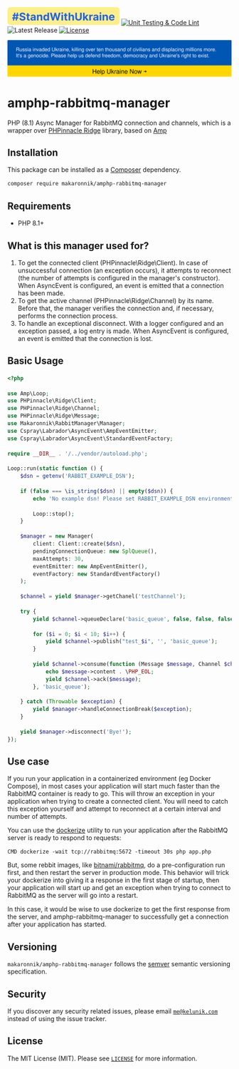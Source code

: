 [![StandWithUkraine](https://raw.githubusercontent.com/vshymanskyy/StandWithUkraine/main/badges/StandWithUkraine.svg)](https://github.com/vshymanskyy/StandWithUkraine/blob/main/docs/README.md)
[![Unit Testing & Code Lint](https://github.com/makaronnik/amphp-rabbitmq-manager/actions/workflows/main.yml/badge.svg)](https://github.com/makaronnik/amphp-rabbitmq-manager/actions/workflows/main.yml)
![Latest Release](https://img.shields.io/github/v/release/makaronnik/amphp-rabbitmq-manager)
[![License](http://poser.pugx.org/makaronnik/amphp-rabbitmq-manager/license)](https://packagist.org/packages/makaronnik/amphp-rabbitmq-manager)

[![Stand With Ukraine](https://raw.githubusercontent.com/vshymanskyy/StandWithUkraine/main/banner2-direct.svg)](https://vshymanskyy.github.io/StandWithUkraine/)

# amphp-rabbitmq-manager
PHP (8.1) Async Manager for RabbitMQ connection and channels, which is a wrapper over [PHPinnacle Ridge](https://github.com/phpinnacle/ridge) library, based on [Amp](https://amphp.org/)

## Installation

This package can be installed as a [Composer](https://getcomposer.org/) dependency.

```bash
composer require makaronnik/amphp-rabbitmq-manager
```

## Requirements
- PHP 8.1+


## What is this manager used for?
1. To get the connected client (PHPinnacle\Ridge\Client). In case of unsuccessful connection (an exception occurs), it attempts to reconnect (the number of attempts is configured in the manager's constructor). When AsyncEvent is configured, an event is emitted that a connection has been made.
2. To get the active channel (PHPinnacle\Ridge\Channel) by its name. Before that, the manager verifies the connection and, if necessary, performs the connection process.
3. To handle an exceptional disconnect. With a logger configured and an exception passed, a log entry is made. When AsyncEvent is configured, an event is emitted that the connection is lost.

## Basic Usage
```php
<?php

use Amp\Loop;
use PHPinnacle\Ridge\Client;
use PHPinnacle\Ridge\Channel;
use PHPinnacle\Ridge\Message;
use Makaronnik\RabbitManager\Manager;
use Cspray\Labrador\AsyncEvent\AmpEventEmitter;
use Cspray\Labrador\AsyncEvent\StandardEventFactory;

require __DIR__ . '/../vendor/autoload.php';

Loop::run(static function () {
    $dsn = getenv('RABBIT_EXAMPLE_DSN');

    if (false === \is_string($dsn) || empty($dsn)) {
        echo 'No example dsn! Please set RABBIT_EXAMPLE_DSN environment variable.', \PHP_EOL;

        Loop::stop();
    }

    $manager = new Manager(
        client: Client::create($dsn),
        pendingConnectionQueue: new SplQueue(),
        maxAttempts: 30,
        eventEmitter: new AmpEventEmitter(),
        eventFactory: new StandardEventFactory()
    );

    $channel = yield $manager->getChanel('testChannel');

    try {
        yield $channel->queueDeclare('basic_queue', false, false, false, true);

        for ($i = 0; $i < 10; $i++) {
            yield $channel->publish("test_$i", '', 'basic_queue');
        }

        yield $channel->consume(function (Message $message, Channel $channel) {
            echo $message->content . \PHP_EOL;
            yield $channel->ack($message);
        }, 'basic_queue');

    } catch (Throwable $exception) {
        yield $manager->handleConnectionBreak($exception);
    }

    yield $manager->disconnect('Bye!');
});
```

## Use case
If you run your application in a containerized environment (eg Docker Compose), in most cases your application will start much faster than the RabbitMQ container is ready to go. This will throw an exception in your application when trying to create a connected client. You will need to catch this exception yourself and attempt to reconnect at a certain interval and number of attempts.

You can use the [dockerize](https://github.com/jwilder/dockerize) utility to run your application after the RabbitMQ server is ready to respond to requests:
```bach
CMD dockerize -wait tcp://rabbitmq:5672 -timeout 30s php app.php
```

But, some rebbit images, like [bitnami/rabbitmq](https://hub.docker.com/r/bitnami/rabbitmq), do a pre-configuration run first, and then restart the server in production mode. This behavior will trick your dockerize into giving it a response in the first stage of startup, then your application will start up and get an exception when trying to connect to RabbitMQ as the server will go into a restart.

In this case, it would be wise to use dockerize to get the first response from the server, and amphp-rabbitmq-manager to successfully get a connection after your application has started.

## Versioning
`makaronnik/amphp-rabbitmq-manager` follows the [semver](http://semver.org/) semantic versioning specification.

## Security
If you discover any security related issues, please email [`me@kelunik.com`](mailto:me@kelunik.com) instead of using the issue tracker.

## License
The MIT License (MIT). Please see [`LICENSE`](./LICENSE) for more information.
